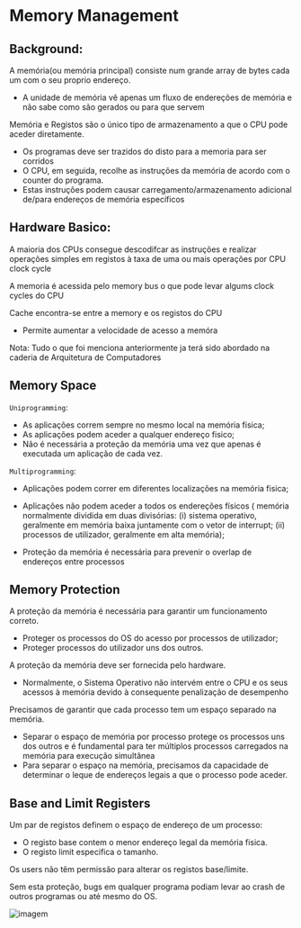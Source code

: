 # Memory Management

## Background:

A memória(ou memória principal) consiste num grande array de bytes cada um com o seu proprio endereço.
 - A unidade de memória vê apenas um fluxo de endereções de memória e não sabe como são gerados ou para que servem

Memória e Registos são o único tipo de armazenamento a que o CPU pode aceder diretamente.

- Os programas deve ser trazidos do disto para a memoria para ser corridos
- O CPU, em seguida, recolhe as instruções da memória de acordo com o counter do programa.
- Estas instruções podem causar carregamento/armazenamento adicional de/para endereços de memória específicos

## Hardware Basico:

A maioria dos CPUs consegue descodifcar as instruções e realizar operações simples em registos à taxa de uma ou mais operações por CPU clock cycle

A memoria é acessida pelo memory bus o que pode levar algums clock cycles do CPU

Cache encontra-se entre a memory e os registos do CPU 
  - Permite aumentar a velocidade de acesso a memóra 

Nota: Tudo o que foi menciona anteriormente ja terá sido abordado na caderia de Arquitetura de Computadores

## Memory Space

`Uniprogramming`: 
- As aplicações correm sempre no mesmo local na memória fisica;
- As aplicações podem aceder a qualquer endereço fisico;
- Não é necessária a proteção da memória uma vez que apenas é executada um aplicação de cada vez.


`Multiprogramming`:
- Aplicações podem correr em diferentes localizações na memória fisica;
- Aplicações não podem aceder a todos os endereções físicos ( memória normalmente dividida em duas divisórias: 
 (i) sistema operativo, geralmente em memória baixa juntamente com o vetor de interrupt; 
 (ii) processos de utilizador, geralmente em alta memória);
 
 - Proteção da memória é necessária para prevenir o overlap de endereços entre processos
 
 ## Memory Protection
 
 A proteção da memória é necessária para garantir um funcionamento correto.
  - Proteger os processos do OS do acesso por processos de utilizador;
  - Proteger processos do utilizador uns dos outros.
 
 A proteção da memória deve ser fornecida pelo hardware.
 - Normalmente, o Sistema Operativo não intervém entre o CPU e os seus acessos à memória devido à consequente penalização de desempenho

Precisamos de garantir que cada processo tem um espaço separado na memória.
  - Separar o espaço de memória por processo protege os processos uns dos outros e é fundamental para ter múltiplos processos carregados na memória para execução simultânea
  - Para separar o espaço na memória, precisamos da capacidade de determinar o leque de endereços legais a que o processo pode aceder.

## Base and Limit Registers
 
 Um par de registos definem o espaço de endereço de um processo:
 - O registo base contem o menor endereço legal da memória fisica.
 - O registo limit especifica o tamanho.
 
 Os users não têm permissão para alterar os registos base/limite.
 
 Sem esta proteção, bugs em qualquer programa podiam levar ao crash de outros programas ou até mesmo do OS.
 
![imagem](https://user-images.githubusercontent.com/62023102/119243191-789ef200-bb5c-11eb-913f-f349e9e43554.png)

 
 
 
